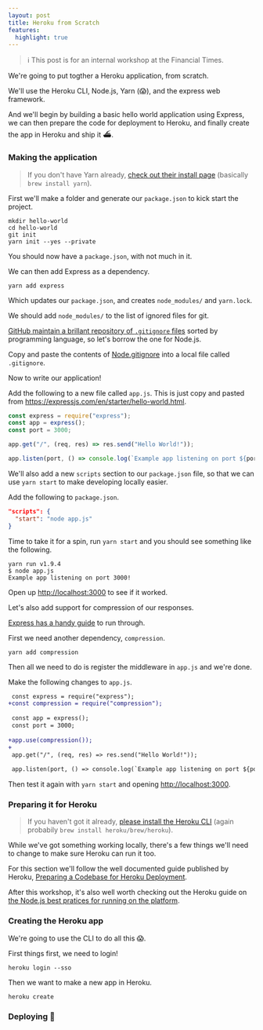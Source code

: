 ```yaml
---
layout: post
title: Heroku from Scratch
features:
  highlight: true
---
```


> ℹ️ This post is for an internal workshop at the Financial Times.

We're going to put togther a Heroku application, from scratch.

We'll use the Heroku CLI, Node.js, Yarn (😱), and the express web framework.

And we'll begin by building a basic hello world application using Express, we can then prepare the code for deployment to Heroku, and finally create the app in Heroku and ship it ⛴.

### Making the application

> If you don't have Yarn already, [check out their install page](https://yarnpkg.com/en/docs/install) (basically `brew install yarn`).

First we'll make a folder and generate our `package.json` to kick start the project.

```
mkdir hello-world
cd hello-world
git init
yarn init --yes --private
```

You should now have a `package.json`, with not much in it.

We can then add Express as a dependency.

```
yarn add express
```

Which updates our `package.json`, and creates `node_modules/` and `yarn.lock`.

We should add `node_modules/` to the list of ignored files for git.

[GitHub maintain a brillant repository of `.gitignore` files](https://github.com/github/gitignore) sorted by programming language, so let's borrow the one for Node.js.

Copy and paste the contents of [Node.gitignore](https://github.com/github/gitignore/blob/master/Node.gitignore "github/gitignore Node.gitignore") into a local file called `.gitignore`.

Now to write our application!

Add the following to a new file called `app.js`. This is just copy and pasted from https://expressjs.com/en/starter/hello-world.html.

```js
const express = require("express");
const app = express();
const port = 3000;

app.get("/", (req, res) => res.send("Hello World!"));

app.listen(port, () => console.log(`Example app listening on port ${port}!`));
```

We'll also add a new `scripts` section to our `package.json` file, so that we can use `yarn start` to make developing locally easier.

Add the following to `package.json`.

```json
"scripts": {
  "start": "node app.js"
}
```

Time to take it for a spin, run `yarn start` and you should see something like the following.

```
yarn run v1.9.4
$ node app.js
Example app listening on port 3000!
```

Open up <http://localhost:3000> to see if it worked.

Let's also add support for compression of our responses.

[Express has a handy guide](https://expressjs.com/en/advanced/best-practice-performance.html#use-gzip-compression) to run through.

First we need another dependency, `compression`.

```
yarn add compression
```

Then all we need to do is register the middleware in `app.js` and we're done.

Make the following changes to `app.js`.

```diff
 const express = require("express");
+const compression = require("compression");
 
 const app = express();
 const port = 3000;
 
+app.use(compression());
+
 app.get("/", (req, res) => res.send("Hello World!"));
 
 app.listen(port, () => console.log(`Example app listening on port ${port}!`));
```

Then test it again with `yarn start` and opening <http://localhost:3000>.

### Preparing it for Heroku

> If you haven't got it already, [please install the Heroku CLI](https://devcenter.heroku.com/articles/heroku-cli#download-and-install) (again probabily `brew install heroku/brew/heroku`).

While we've got something working locally, there's a few things we'll need to change to make sure Heroku can run it too.

For this section we'll follow the well documented guide published by Heroku, [Preparing a Codebase for Heroku Deployment](https://devcenter.heroku.com/articles/preparing-a-codebase-for-heroku-deployment).

After this workshop, it's also well worth checking out the Heroku guide on [the Node.js best pratices for running on the platform](https://devcenter.heroku.com/articles/node-best-practices).

### Creating the Heroku app

We're going to use the CLI to do all this 😱.

First things first, we need to login!

```
heroku login --sso
```

Then we want to make a new app in Heroku.

```
heroku create
```

### Deploying 🚀


